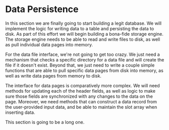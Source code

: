 # Data Persistence

In this section we are finally going to start building a legit database. We will implement the logic for writing data to a table and persisting the data to disk. As part of this effort we will begin building a bona-fide storage engine. The storage engine needs to be able to read and write files to disk, as well as pull individual data pages into memory.

For the data file interface, we're not going to get too crazy. We just need a mechanism that checks a specific directory for a data file and will create the file if it doesn't exist. Beyond that, we just need to write a couple simple functions that are able to pull specific data pages from disk into memory, as well as write data pages from memory to disk.

The interface for data pages is comparatively more complex. We will need methods for updating each of the header fields, as well as logic to make sure those fields are synchronized with any changes to the data on the page. Moreover, we need methods that can construct a data record from the user-provided input data, and be able to maintain the slot array when inserting data.

This section is going to be a long one.